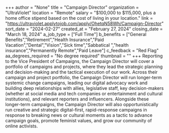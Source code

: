 +++
author = "None"
title = "Campaign Director"
organization = "UltraViolet"
location = "Remote"
salary = "$100,000 to $115,000, plus a home office stipend based on the cost of living in your location."
link = "https://ultraviolet.applytojob.com/apply/OhetqN58Wh/Campaign-Director"
sort_date = "2024-02-27"
created_at = "February 27, 2024"
closing_date = "March 18, 2024"
a_job_type = ["Full Time"]
b_benefits = ["General Benefits","Retirement","Health Insurance","Paid Vacation","Dental","Vision","Sick time","Sabbatical ","health insurance","Permanently Remote","Paid Leave"]
c_feedback = "Red Flag"
aa_degrees_required = "No degree required"
thumbnail = ""
+++
Reporting to the Vice President of Campaigns, the Campaign Director will cover a portfolio of campaigns and projects, where they lead the strategic planning and decision-making and the tactical execution of our work. Across their campaign and project portfolio, the Campaign Director will run longer-term systemic change campaigns, leading our digital advocacy work and building deep relationships with allies, legislative staff, key decision-makers (whether at social media and tech companies or entertainment and cultural institutions), and relevant reporters and influencers. Alongside these longer-term campaigns, the Campaign Director will also opportunistically run creative and strategic digital-first, rapid-response campaigns in response to breaking news or cultural moments as a tactic to advance campaign goals, promote feminist values, and grow our community of online activists. 
